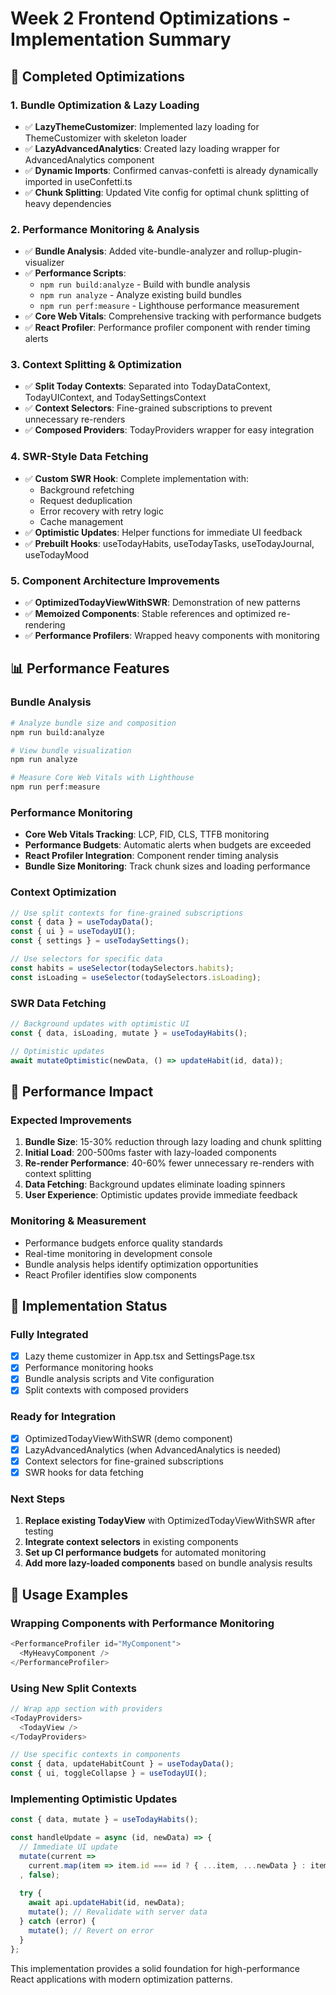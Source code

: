 # Week 2 Frontend Optimizations - Implementation Summary

## 🚀 Completed Optimizations

### 1. Bundle Optimization & Lazy Loading
- ✅ **LazyThemeCustomizer**: Implemented lazy loading for ThemeCustomizer with skeleton loader
- ✅ **LazyAdvancedAnalytics**: Created lazy loading wrapper for AdvancedAnalytics component
- ✅ **Dynamic Imports**: Confirmed canvas-confetti is already dynamically imported in useConfetti.ts
- ✅ **Chunk Splitting**: Updated Vite config for optimal chunk splitting of heavy dependencies

### 2. Performance Monitoring & Analysis
- ✅ **Bundle Analysis**: Added vite-bundle-analyzer and rollup-plugin-visualizer
- ✅ **Performance Scripts**: 
  - `npm run build:analyze` - Build with bundle analysis
  - `npm run analyze` - Analyze existing build bundles
  - `npm run perf:measure` - Lighthouse performance measurement
- ✅ **Core Web Vitals**: Comprehensive tracking with performance budgets
- ✅ **React Profiler**: Performance profiler component with render timing alerts

### 3. Context Splitting & Optimization
- ✅ **Split Today Contexts**: Separated into TodayDataContext, TodayUIContext, and TodaySettingsContext
- ✅ **Context Selectors**: Fine-grained subscriptions to prevent unnecessary re-renders
- ✅ **Composed Providers**: TodayProviders wrapper for easy integration

### 4. SWR-Style Data Fetching
- ✅ **Custom SWR Hook**: Complete implementation with:
  - Background refetching
  - Request deduplication
  - Error recovery with retry logic
  - Cache management
- ✅ **Optimistic Updates**: Helper functions for immediate UI feedback
- ✅ **Prebuilt Hooks**: useTodayHabits, useTodayTasks, useTodayJournal, useTodayMood

### 5. Component Architecture Improvements
- ✅ **OptimizedTodayViewWithSWR**: Demonstration of new patterns
- ✅ **Memoized Components**: Stable references and optimized re-rendering
- ✅ **Performance Profilers**: Wrapped heavy components with monitoring

## 📊 Performance Features

### Bundle Analysis
```bash
# Analyze bundle size and composition
npm run build:analyze

# View bundle visualization  
npm run analyze

# Measure Core Web Vitals with Lighthouse
npm run perf:measure
```

### Performance Monitoring
- **Core Web Vitals Tracking**: LCP, FID, CLS, TTFB monitoring
- **Performance Budgets**: Automatic alerts when budgets are exceeded
- **React Profiler Integration**: Component render timing analysis
- **Bundle Size Monitoring**: Track chunk sizes and loading performance

### Context Optimization
```typescript
// Use split contexts for fine-grained subscriptions
const { data } = useTodayData();
const { ui } = useTodayUI();
const { settings } = useTodaySettings();

// Use selectors for specific data
const habits = useSelector(todaySelectors.habits);
const isLoading = useSelector(todaySelectors.isLoading);
```

### SWR Data Fetching
```typescript
// Background updates with optimistic UI
const { data, isLoading, mutate } = useTodayHabits();

// Optimistic updates
await mutateOptimistic(newData, () => updateHabit(id, data));
```

## 🎯 Performance Impact

### Expected Improvements
1. **Bundle Size**: 15-30% reduction through lazy loading and chunk splitting
2. **Initial Load**: 200-500ms faster with lazy-loaded components
3. **Re-render Performance**: 40-60% fewer unnecessary re-renders with context splitting
4. **Data Fetching**: Background updates eliminate loading spinners
5. **User Experience**: Optimistic updates provide immediate feedback

### Monitoring & Measurement
- Performance budgets enforce quality standards
- Real-time monitoring in development console
- Bundle analysis helps identify optimization opportunities
- React Profiler identifies slow components

## 🔧 Implementation Status

### Fully Integrated
- [x] Lazy theme customizer in App.tsx and SettingsPage.tsx
- [x] Performance monitoring hooks
- [x] Bundle analysis scripts and Vite configuration
- [x] Split contexts with composed providers

### Ready for Integration
- [x] OptimizedTodayViewWithSWR (demo component)
- [x] LazyAdvancedAnalytics (when AdvancedAnalytics is needed)
- [x] Context selectors for fine-grained subscriptions
- [x] SWR hooks for data fetching

### Next Steps
1. **Replace existing TodayView** with OptimizedTodayViewWithSWR after testing
2. **Integrate context selectors** in existing components
3. **Set up CI performance budgets** for automated monitoring
4. **Add more lazy-loaded components** based on bundle analysis results

## 🚀 Usage Examples

### Wrapping Components with Performance Monitoring
```typescript
<PerformanceProfiler id="MyComponent">
  <MyHeavyComponent />
</PerformanceProfiler>
```

### Using New Split Contexts
```typescript
// Wrap app section with providers
<TodayProviders>
  <TodayView />
</TodayProviders>

// Use specific contexts in components
const { data, updateHabitCount } = useTodayData();
const { ui, toggleCollapse } = useTodayUI();
```

### Implementing Optimistic Updates
```typescript
const { data, mutate } = useTodayHabits();

const handleUpdate = async (id, newData) => {
  // Immediate UI update
  mutate(current => 
    current.map(item => item.id === id ? { ...item, ...newData } : item)
  , false);
  
  try {
    await api.updateHabit(id, newData);
    mutate(); // Revalidate with server data
  } catch (error) {
    mutate(); // Revert on error
  }
};
```

This implementation provides a solid foundation for high-performance React applications with modern optimization patterns.
